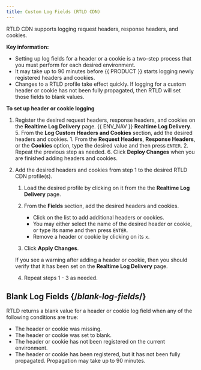 ```yaml
---
title: Custom Log Fields (RTLD CDN)
---
```


RTLD CDN supports logging request headers, response headers, and cookies.

**Key information:**

-   Setting up log fields for a header or a cookie is a two-step process that you must perform for each desired environment.
-   It may take up to 90 minutes before {{ PRODUCT }} starts logging newly registered headers and cookies. 
-   Changes to a RTLD profile take effect quickly. If logging for a custom header or cookie has not been fully propagated, then RTLD will set those fields to blank values. 

**To set up header or cookie logging**

1.  Register the desired request headers, response headers, and cookies on the **Realtime Log Delivery** page. 
    {{ ENV_NAV }} **Realtime Log Delivery**.
    5.  From the **Log Custom Headers and Cookies** section, add the desired headers and cookies.
        1.  From the **Request Headers**, **Response Headers**, or the **Cookies** option, type the desired value and then press `ENTER`.
        2.  Repeat the previous step as needed.
    6.  Click **Deploy Changes** when you are finished adding headers and cookies.

2.  Add the desired headers and cookies from step 1 to the desired RTLD CDN profile(s).
    1.  Load the desired profile by clicking on it from the the **Realtime Log Delivery** page. 
    2.  From the **Fields** section, add the desired headers and cookies. 

        -   Click on the list to add additional headers or cookies. 
        -   You may either select the name of the desired header or cookie, or type its name and then press `ENTER`. 
        -   Remove a header or cookie by clicking on its `x`.

    3.  Click **Apply Changes**.

    <Callout type="important">

      If you see a warning after adding a header or cookie, then you should verify that it has been set on the **Realtime Log Delivery** page. 

    </Callout>

    4.  Repeat steps 1 - 3  as needed.

## Blank Log Fields {/*blank-log-fields*/}

RTLD returns a blank value for a header or cookie log field when any of the following conditions are true:
-   The header or cookie was missing.
-   The header or cookie was set to blank.
-   The header or cookie has not been registered on the current environment. 
-   The header or cookie has been registered, but it has not been fully propagated. Propagation may take up to 90 minutes.